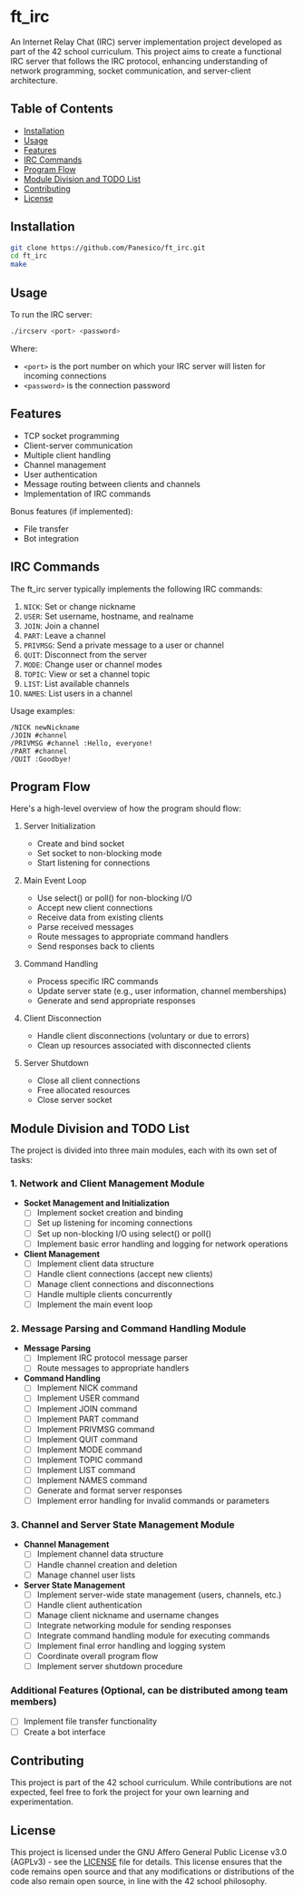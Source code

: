 # ft_irc

An Internet Relay Chat (IRC) server implementation project developed as part of the 42 school curriculum. This project aims to create a functional IRC server that follows the IRC protocol, enhancing understanding of network programming, socket communication, and server-client architecture.

## Table of Contents
- [Installation](#installation)
- [Usage](#usage)
- [Features](#features)
- [IRC Commands](#irc-commands)
- [Program Flow](#program-flow)
- [Module Division and TODO List](#module-division-and-todo-list)
- [Contributing](#contributing)
- [License](#license)

## Installation

```bash
git clone https://github.com/Panesico/ft_irc.git
cd ft_irc
make
```

## Usage

To run the IRC server:

```bash
./ircserv <port> <password>
```

Where:
- `<port>` is the port number on which your IRC server will listen for incoming connections
- `<password>` is the connection password

## Features

- TCP socket programming
- Client-server communication
- Multiple client handling
- Channel management
- User authentication
- Message routing between clients and channels
- Implementation of IRC commands

Bonus features (if implemented):
- File transfer
- Bot integration

## IRC Commands

The ft_irc server typically implements the following IRC commands:

1. `NICK`: Set or change nickname
2. `USER`: Set username, hostname, and realname
3. `JOIN`: Join a channel
4. `PART`: Leave a channel
5. `PRIVMSG`: Send a private message to a user or channel
6. `QUIT`: Disconnect from the server
7. `MODE`: Change user or channel modes
8. `TOPIC`: View or set a channel topic
9. `LIST`: List available channels
10. `NAMES`: List users in a channel

Usage examples:

```
/NICK newNickname
/JOIN #channel
/PRIVMSG #channel :Hello, everyone!
/PART #channel
/QUIT :Goodbye!
```

## Program Flow

Here's a high-level overview of how the program should flow:

1. Server Initialization
   - Create and bind socket
   - Set socket to non-blocking mode
   - Start listening for connections

2. Main Event Loop
   - Use select() or poll() for non-blocking I/O
   - Accept new client connections
   - Receive data from existing clients
   - Parse received messages
   - Route messages to appropriate command handlers
   - Send responses back to clients

3. Command Handling
   - Process specific IRC commands
   - Update server state (e.g., user information, channel memberships)
   - Generate and send appropriate responses

4. Client Disconnection
   - Handle client disconnections (voluntary or due to errors)
   - Clean up resources associated with disconnected clients

5. Server Shutdown
   - Close all client connections
   - Free allocated resources
   - Close server socket

## Module Division and TODO List

The project is divided into three main modules, each with its own set of tasks:

### 1. Network and Client Management Module

- **Socket Management and Initialization**
   - [ ] Implement socket creation and binding
   - [ ] Set up listening for incoming connections
   - [ ] Set up non-blocking I/O using select() or poll()
   - [ ] Implement basic error handling and logging for network operations

- **Client Management**
   - [ ] Implement client data structure
   - [ ] Handle client connections (accept new clients)
   - [ ] Manage client connections and disconnections
   - [ ] Handle multiple clients concurrently
   - [ ] Implement the main event loop

### 2. Message Parsing and Command Handling Module

- **Message Parsing**
   - [ ] Implement IRC protocol message parser
   - [ ] Route messages to appropriate handlers

- **Command Handling**
   - [ ] Implement NICK command
   - [ ] Implement USER command
   - [ ] Implement JOIN command
   - [ ] Implement PART command
   - [ ] Implement PRIVMSG command
   - [ ] Implement QUIT command
   - [ ] Implement MODE command
   - [ ] Implement TOPIC command
   - [ ] Implement LIST command
   - [ ] Implement NAMES command
   - [ ] Generate and format server responses
   - [ ] Implement error handling for invalid commands or parameters

### 3. Channel and Server State Management Module

- **Channel Management**
   - [ ] Implement channel data structure
   - [ ] Handle channel creation and deletion
   - [ ] Manage channel user lists

- **Server State Management**
   - [ ] Implement server-wide state management (users, channels, etc.)
   - [ ] Handle client authentication
   - [ ] Manage client nickname and username changes
   - [ ] Integrate networking module for sending responses
   - [ ] Integrate command handling module for executing commands
   - [ ] Implement final error handling and logging system
   - [ ] Coordinate overall program flow
   - [ ] Implement server shutdown procedure

### Additional Features (Optional, can be distributed among team members)

- [ ] Implement file transfer functionality
- [ ] Create a bot interface

## Contributing

This project is part of the 42 school curriculum. While contributions are not expected, feel free to fork the project for your own learning and experimentation.

## License

This project is licensed under the GNU Affero General Public License v3.0 (AGPLv3) - see the [LICENSE](LICENSE) file for details. This license ensures that the code remains open source and that any modifications or distributions of the code also remain open source, in line with the 42 school philosophy.
